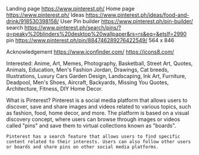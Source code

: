 Landing page https://www.pinterest.ph/
Home page https://www.pinterest.ph/
Ideas https://www.pinterest.ph/ideas/food-and-drink/918530398158/
User [<llanzkenneth>](https://www.pinterest.ph/llanzkenneth/)
Pin builder https://www.pinterest.ph/pin-builder/
search https://www.pinterest.ph/search/pins/?q=peaky%20blinders%20desktop%20wallpaper&rs=rs&eq=&etslf=2990
pin https://www.pinterest.ph/pin/884746289276422549/
564 x 846

Acknowledgement
https://www.iconfinder.com/
https://icons8.com/

Interested:
    Anime, Art, Memes, Photography, Basketball, Street Art, Quotes, Animals, Education, Men's Fashion
    Jordan, Drawings, Cat breeds, Illustrations, Luxury Cars
    Garden Design, Landscaping, Ink Art, Furniture, Deadpool, Men's Shoes, Aircraft, Backyards, Missing You Quotes, Architecture, Fitness, DIY Home Decor.

What is Pinterest?
    Pinterest is a social media platform that allows users to discover, save and share images and videos related to various topics, such as fashion, food, home decor, and more. The platform is based on a visual discovery concept, where users can browse through images or videos called "pins" and save them to virtual collections known as "boards".

    Pinterest has a search feature that allows users to find specific content related to their interests. Users can also follow other users or boards and share pins on other social media platforms.